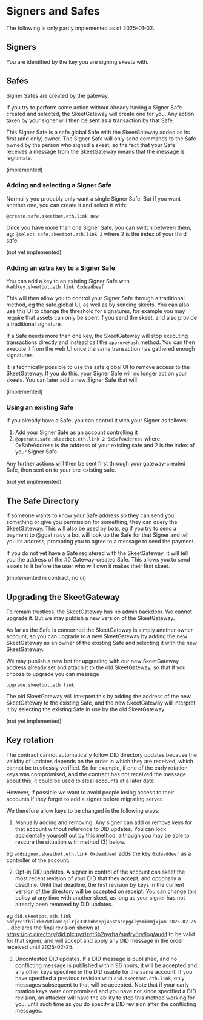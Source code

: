 # Signers and Safes

The following is only partly implemented as of 2025-01-02.

## Signers

You are identified by the key you are signing skeets with.

## Safes

Signer Safes are created by the gateway.

If you try to perform some action without already having a Signer Safe created and selected, the SkeetGateway will create one for you. Any action taken by your signer will then be sent as a transaction by that Safe.

This Signer Safe is a safe.global Safe with the SkeetGateway added as its first (and only) owner. The Signer Safe will only send commands to the Safe owned by the person who signed a skeet, so the fact that your Safe receives a message from the SkeetGateway means that the message is legitimate.

(implemented)

### Adding and selecting a Signer Safe

Normally you probably only want a single Signer Safe. But if you want another one, you can create it and select it with:
```
@create.safe.skeetbot.eth.link new
```

Once you have more than one Signer Safe, you can switch between them, eg:
`@select.safe.skeetbot.eth.link 2` where 2 is the index of your third safe.

(not yet implemented)

### Adding an extra key to a Signer Safe

You can add a key to an existing Signer Safe with
`@addkey.skeetbot.eth.link 0xdeadbeef`

This will then allow you to control your Signer Safe through a traditional method, eg the safe.global UI, as well as by sending skeets. You can also use this UI to change the threshold for signatures, for example you may require that assets can only be spent if you send the skeet, and also provide a traditional signature.

If a Safe needs more than one key, the SkeetGateway will stop executing transactions directly and instead call the `approveHash` method. You can then execute it from the web UI once the same transaction has gathered enough signatures.

It is technically possible to use the safe.global UI to remove access to the SkeetGateway. If you do this, your Signer Safe will no longer act on your skeets. You can later add a new Signer Safe that will.

(implemented)

### Using an existing Safe

If you already have a Safe, you can control it with your Signer as follows:

1) Add your Signer Safe as an account controlling it
2) `@operate.safe.skeetbot.eth.link 2 0xSafeAddress` where 0xSafeAddress is the address of your existing safe and 2 is the index of your Signer Safe.

Any further actions will then be sent first through your gateway-created Safe, then sent on to your pre-existing safe.

(not yet implemented)

## The Safe Directory

If someone wants to know your Safe address so they can send you something or give you permission for something, they can query the SkeetGateway. This will also be used by bots, eg if you try to send a payment to @goat.navy a bot will look up the Safe for that Signer and tell you its address, prompting you to agree to a message to send the payment.

If you do not yet have a Safe registered with the SkeetGateway, it will tell you the address of the #0 Gateway-created Safe. This allows you to send assets to it before the user who will own it makes their first skeet.

(implemented in contract, no ui)

## Upgrading the SkeetGateway

To remain trustless, the SkeetGateway has no admin backdoor. We cannot upgrade it. But we may publish a new version of the SkeetGateway.

As far as the Safe is concerned the SkeetGateway is simply another owner account, so you can upgrade to a new SkeetGateway by adding the new SkeetGateway as an owner of the existing Safe and selecting it with the new SkeetGateway.

We may publish a new bot for upgrading with our new SkeetGateway address already set and attach it to the old SkeetGateway, so that if you choose to upgrade you can message

```
upgrade.skeetbot.eth.link
```

The old SkeetGateway will interpret this by adding the address of the new SkeetGateway to the existing Safe, and the new SkeetGateway will interpret it by selecting the existing Safe in use by the old SkeetGateway.

(not yet implemented)

## Key rotation

The contract cannot automatically follow DID directory updates because the validity of updates depends on the order in which they are received, which cannot be trustlessly verified. So for example, if one of the early rotation keys was compromised, and the contract has not received the message about this, it could be used to steal accounts at a later date.

However, if possible we want to avoid people losing access to their accounts if they forget to add a signer before migrating server.

We therefore allow keys to be changed in the following ways:

1. Manually adding and removing. Any signer can add or remove keys for that account without reference to DID updates. You can lock accidentally yourself out by this method, although you may be able to rescure the situation with method (3) below.

eg `addsigner.skeetbot.eth.link 0xdeaddeef` adds the key `0xdeaddeef` as a controller of the account.

2. Opt-in DID updates. A signer in control of the account can skeet the most recent revision of your DID that they accept, and optionally a deadline. Until that deadline, the first revision by keys in the current version of the directory will be accepted on receipt. You can change this policy at any time with another skeet, as long as your signer has not already been removed by DID updates.

eg `did.skeetbot.eth.link bafyreifbilrkm7ktlamiqslrjq33bbnhs6pj4pstasnpg4ly5mimmjxjam 2025-02-25`
...declares the final revision shown at https://plc.directory/did:plc:pyzlzqt6b2nyrha7smfry6rv/log/audit to be valid for that signer, and will accept and apply any DID message in the order received until 2025-02-25.

3. Uncontested DID updates. If a DID message is published, and no conflicting message is published within 96 hours, it will be accepted and any other keys specified in the DID usable for the same account. If you have specified a previous revision with `did.skeetbot.eth.link`, only messages subsequent to that will be accepted. Note that if your early rotation keys were compromised and you have not since specified a DID revision, an attacker will have the ability to stop this method working for you, until such time as you do specify a DID revision after the conflicting messages.

